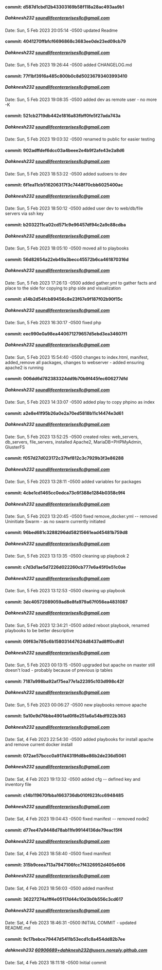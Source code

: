#### commit: d587d1cbd12b43303169b58f118a28ac493aa9b1 
##### Dahknesh232 <soundlifeenterprisesllc@gmail.com> 
Date: Sun, 5 Feb 2023 20:05:14 -0500 
 updated Readme
#### commit: 4041270ffbfcf6696868c3683ee0de23ed09cb79 
##### Dahknesh232 <soundlifeenterprisesllc@gmail.com> 
Date: Sun, 5 Feb 2023 19:26:44 -0500 
 added CHANGELOG.md
#### commit: 77f1bf3916a485c800b0c8d50236793403993410 
##### Dahknesh232 <soundlifeenterprisesllc@gmail.com> 
Date: Sun, 5 Feb 2023 19:08:35 -0500 
 added dev as remote user - no more -K
#### commit: 521cb2719db442e1816a83fbff0fe5f27ada743a 
##### Dahknesh232 <soundlifeenterprisesllc@gmail.com> 
Date: Sun, 5 Feb 2023 19:03:32 -0500 
 renamed to public for easier testing
#### commit: 902adffdef6dcc03a4beee2e4b9f2afe43e2a8d6 
##### Dahknesh232 <soundlifeenterprisesllc@gmail.com> 
Date: Sun, 5 Feb 2023 18:53:22 -0500 
 added sudoers to dev
#### commit: 6f1ea11cb516206317f3c7448f70cbb6025400ac 
##### Dahknesh232 <soundlifeenterprisesllc@gmail.com> 
Date: Sun, 5 Feb 2023 18:50:12 -0500 
 added user dev to web/db/file servers via ssh key
#### commit: b2032211ca02cd571c9e96457df94c2a9c88cdba 
##### Dahknesh232 <soundlifeenterprisesllc@gmail.com> 
Date: Sun, 5 Feb 2023 18:05:10 -0500 
 moved all to playbooks
#### commit: 56d82654a22eb49a3becc45572b6ca461870316d 
##### Dahknesh232 <soundlifeenterprisesllc@gmail.com> 
Date: Sun, 5 Feb 2023 17:26:13 -0500 
 added gather.yml to gather facts and place to the side for copying to php side and visualization
#### commit: a14b2d54fcb89456c8e23f67e9f187f02b90f15c 
##### Dahknesh232 <soundlifeenterprisesllc@gmail.com> 
Date: Sun, 5 Feb 2023 16:30:17 -0500 
 fixed php
#### commit: eec990e0a98ea440671279657d5ebd3ea34607f1 
##### Dahknesh232 <soundlifeenterprisesllc@gmail.com> 
Date: Sun, 5 Feb 2023 15:54:40 -0500 
 changes to index.html, manifest, added_remove all packages, changes to webserver - added ensuring apache2 is running
#### commit: 006dd6d782383324dd9b70b9f445fec606277dfd 
##### Dahknesh232 <soundlifeenterprisesllc@gmail.com> 
Date: Sun, 5 Feb 2023 14:33:07 -0500 
 added play to copy phpino as index
#### commit: a2e8e41f95b26a0e2a70ed5818b11c14474e3d61 
##### Dahknesh232 <soundlifeenterprisesllc@gmail.com> 
Date: Sun, 5 Feb 2023 13:52:25 -0500 
 created roles: web_servers, db_servers, file_servers, installed Apache2, MariaDB+PHPMyAdmin, GlusterFS
#### commit: f057d27d023172c37fef812c3c7929b3f3e86288 
##### Dahknesh232 <soundlifeenterprisesllc@gmail.com> 
Date: Sun, 5 Feb 2023 13:28:11 -0500 
 added variables for packages
#### commit: 4cbe1cd1465cc0edca73c6f388e1284b0358c9f4 
##### Dahknesh232 <soundlifeenterprisesllc@gmail.com> 
Date: Sun, 5 Feb 2023 13:20:45 -0500 
 fixed remove_docker.yml -- removed Uninitiate Swarm - as no swarm currently initiated
#### commit: 96bed681c3288296dd58215661ead45481b759d8 
##### Dahknesh232 <soundlifeenterprisesllc@gmail.com> 
Date: Sun, 5 Feb 2023 13:13:35 -0500 
 cleaning up playbook 2
#### commit: c7d3d1ae5d7226d022260cb777e6a45f0e51c0ae 
##### Dahknesh232 <soundlifeenterprisesllc@gmail.com> 
Date: Sun, 5 Feb 2023 13:12:53 -0500 
 cleaning up playbook
#### commit: 3dc40572089059ad8e8fa979a67f056ea4831087 
##### Dahknesh232 <soundlifeenterprisesllc@gmail.com> 
Date: Sun, 5 Feb 2023 12:34:21 -0500 
 added reboot playbook, renamed playbooks to be better descriptive
#### commit: 09f63e785c6b158031447624d8437ad8ff0cdfd1 
##### Dahknesh232 <soundlifeenterprisesllc@gmail.com> 
Date: Sun, 5 Feb 2023 00:13:15 -0500 
 upgraded but apache on master still doesn't load - probably because of previous ip tables
#### commit: 7187a998ba92af75ea77e1a22395c103d998c42f 
##### Dahknesh232 <soundlifeenterprisesllc@gmail.com> 
Date: Sun, 5 Feb 2023 00:06:27 -0500 
 new playbooks remove apache
#### commit: 5a10e9d76bbe4901ad0f8e251a6a54bdf922b363 
##### Dahknesh232 <soundlifeenterprisesllc@gmail.com> 
Date: Sat, 4 Feb 2023 22:54:30 -0500 
 added playbooks for install apache and remove current docker install
#### commit: 072ae57bccc0a917d4319fd8be86b2de236d5061 
##### Dahknesh232 <soundlifeenterprisesllc@gmail.com> 
Date: Sat, 4 Feb 2023 19:13:32 -0500 
 added cfg -- defined key and inventory file
#### commit: c14b119670fbba1663736db010f623fcc6948485 
##### Dahknesh232 <soundlifeenterprisesllc@gmail.com> 
Date: Sat, 4 Feb 2023 19:04:43 -0500 
 fixed manifest -- removed node2
#### commit: d77ee47a9448d78ab11fe99144136de79eac15f4 
##### Dahknesh232 <soundlifeenterprisesllc@gmail.com> 
Date: Sat, 4 Feb 2023 18:58:40 -0500 
 fixed manifest
#### commit: 315b9ceea713a7947106fcc7f4326952d405e606 
##### Dahknesh232 <soundlifeenterprisesllc@gmail.com> 
Date: Sat, 4 Feb 2023 18:56:03 -0500 
 added manifest
#### commit: 36227274a1ff4e05117d44c10d3b0b556c3cd617 
##### Dahknesh232 <soundlifeenterprisesllc@gmail.com> 
Date: Sat, 4 Feb 2023 18:46:31 -0500 
 INITIAL COMMIT - updated README.md
#### commit: 9c17bebce79447d5411b53ecd1c8a454dd82b7ee 
##### dahknesh232 <60906689+dahknesh232@users.noreply.github.com> 
Date: Sat, 4 Feb 2023 18:11:18 -0500 
 Initial commit